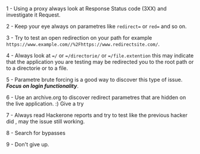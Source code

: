1 - Using a proxy always look at Response Status code (3XX) and investigate it Request.

2 - Keep your eye always on parametres like `redirect=` or `red=` and so on.

3 - Try to test an open redirection on your path for example `https://www.example.com//%2Fhttps://www.redirectsite.com/`.

4 - Always look at `=/` or `=/directorie/` or `=/file.extention` this may indicate that the application you are testing may be redirected you to the root path or to a directorie or to a file.

5 - Parametre brute forcing is a good way to discover this type of issue. ***Focus on login functionality***.

6 - Use an archive.org to discover redirect parametres that are hidden on the live application. :) Give a try

7 - Always read Hackerone reports and try to test like the previous hacker did , may the issue still working.

8 - Search for bypasses

9 - Don't give up.

